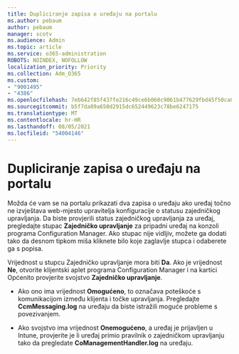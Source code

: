 ```yaml
---
title: Dupliciranje zapisa o uređaju na portalu
ms.author: pebaum
author: pebaum
manager: scotv
ms.audience: Admin
ms.topic: article
ms.service: o365-administration
ROBOTS: NOINDEX, NOFOLLOW
localization_priority: Priority
ms.collection: Adm_O365
ms.custom:
- "9001495"
- "4386"
ms.openlocfilehash: 7eb642f85f437fe216c49ce6b060c9061b477629fbd45f50ca0ef315b8cd32d3
ms.sourcegitcommit: b5f7da89a650d2915dc652449623c78be6247175
ms.translationtype: MT
ms.contentlocale: hr-HR
ms.lasthandoff: 08/05/2021
ms.locfileid: "54004146"
---
```

# <a name="duplicate-device-record-in-the-portal"></a>Dupliciranje zapisa o uređaju na portalu

Možda će vam se na portalu prikazati dva zapisa o uređaju ako uređaj točno ne izvještava web-mjesto upravitelja konfiguracije o statusu zajedničkog upravljanja. Da biste provjerili status zajedničkog upravljanja za uređaj, pregledajte stupac **Zajedničko upravljanje** za pripadni uređaj na konzoli programa Configuration Manager. Ako stupac nije vidljiv, možete ga dodati tako da desnom tipkom miša kliknete bilo koje zaglavlje stupca i odaberete ga s popisa.

Vrijednost u stupcu Zajedničko upravljanje mora biti **Da**. Ako je vrijednost **Ne**, otvorite klijentski aplet programa Configuration Manager i na kartici Općenito provjerite svojstvo **Zajedničko upravljanje**.

- Ako ono ima vrijednost **Omogućeno**, to označava poteškoće s komunikacijom između klijenta i točke upravljanja. Pregledajte **CcmMessaging.log** na uređaju da biste istražili moguće probleme s povezivanjem.

- Ako svojstvo ima vrijednost **Onemogućeno**, a uređaj je prijavljen u Intune, provjerite je li uređaj primio pravilnik o zajedničkom upravljanju tako da pregledate **CoManagementHandler.log** na uređaju.
